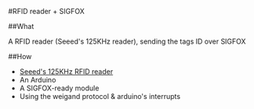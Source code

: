 #RFID reader + SIGFOX

##What

A RFID reader (Seeed's 125KHz reader), sending the tags ID over SIGFOX

##How

* [Seeed's 125KHz RFID reader](http://www.seeedstudio.com/depot/Mini-125Khz-RFID-Module-External-LEDBuzzer-Port-70mm-Reading-Distance-p-1724.html)
* An Arduino
* A SIGFOX-ready module
* Using the weigand protocol & arduino's interrupts



